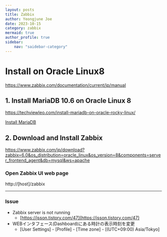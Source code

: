 ```yaml
---
layout: posts
title: Zabbix
author: Yeongjune Joe
date: 2023-10-15
category: zabbix
mermaid: true
author_profile: true
sidebar:
    nav: "saidebar-category"
---
```


# Install on Oracle Linux8 

https://www.zabbix.com/documentation/current/jp/manual

## 1. Install MariaDB 10.6 on Oracle Linux 8

https://techviewleo.com/install-mariadb-on-oracle-rocky-linux/



[Install MariaDB](https://techviewleo.com/install-mariadb-on-oracle-rocky-linux/)



## 2. Download and Install Zabbix

https://www.zabbix.com/jp/download?zabbix=6.0&os_distribution=oracle_linux&os_version=8&components=server_frontend_agent&db=mysql&ws=apache

### Open Zabbix UI web page

http://[host]/zabbix

<hr>

### Issue

- Zabbix server is not running
  - [https://jsson.tistory.com/47](https://jsson.tistory.com/47)
- WEBインタフェース(Dashboard)にある時計の表示時刻を変更
  - [User Settings] - [Profile] - [Time zone] - [(UTC+09:00) Asia/Tokyo]